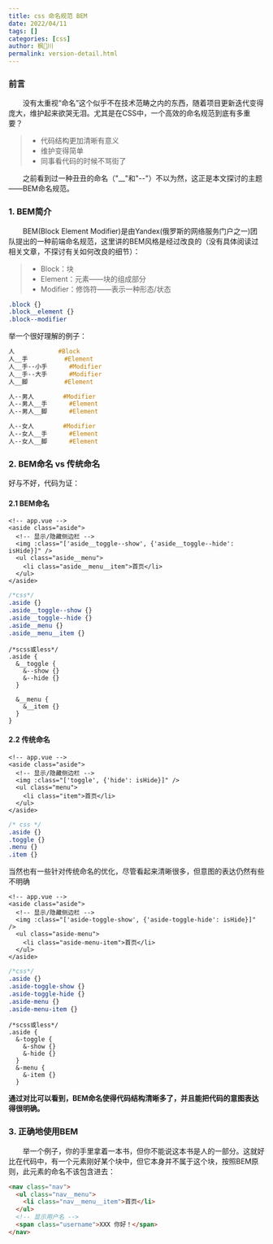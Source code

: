 ```yaml
---
title: css 命名规范 BEM
date: 2022/04/11
tags: []
categories: [css]
author: 枫🍁川
permalink: version-detail.html
---
```


### 前言

  没有太重视“命名”这个似乎不在技术范畴之内的东西，随着项目更新迭代变得庞大，维护起来欲哭无泪。尤其是在CSS中，一个高效的命名规范到底有多重要？

> - 代码结构更加清晰有意义
> - 维护变得简单
> - 同事看代码的时候不骂街了

  之前看到过一种丑丑的命名（"__"和"--"）不以为然，这正是本文探讨的主题——BEM命名规范。

### 1. BEM简介

  BEM(Block Element Modifier)是由Yandex(俄罗斯的网络服务门户之一)团队提出的一种前端命名规范，这里讲的BEM风格是经过改良的（没有具体阅读过相关文章，不探讨有关如何改良的细节）：

> - Block：块
> - Element：元素——块的组成部分
> - Modifier：修饰符——表示一种形态/状态

```css
.block {}
.block__element {}
.block--modifier
```

举一个很好理解的例子：

```css
人            #Block
人__手          #Element
人__手--小手      #Modifier
人__手--大手      #Modifier
人__脚          #Element

人--男人        #Modifier
人--男人__手      #Element
人--男人__脚      #Element

人--女人        #Modifier
人--女人__手      #Element
人--女人__脚      #Element
```

### 2. BEM命名 vs 传统命名

好与不好，代码为证：

#### 2.1 BEM命名

```vue
<!-- app.vue -->
<aside class="aside">
  <!-- 显示/隐藏侧边栏 -->
  <img :class="['aside__toggle--show', {'aside__toggle--hide': isHide}]" />
  <ul class="aside__menu">
    <li class="aside__menu__item">首页</li>
  </ul>
</aside>
```

```css
/*css*/
.aside {}
.aside__toggle--show {}
.aside__toggle--hide {}
.aside__menu {}
.aside__menu__item {}
```

```less/scss
/*scss或less*/
.aside {
  &__toggle {
    &--show {}
    &--hide {}
  }

  &__menu {
    &__item {}
  }
}
```

#### 2.2 传统命名

```vue
<!-- app.vue -->
<aside class="aside">
  <!-- 显示/隐藏侧边栏 -->
  <img :class="['toggle', {'hide': isHide}]" />
  <ul class="menu">
    <li class="item">首页</li>
  </ul>
</aside>
```

```css
/* css */
.aside {}
.toggle {}
.menu {}
.item {}
```

当然也有一些针对传统命名的优化，尽管看起来清晰很多，但意图的表达仍然有些不明确

```vue
<!-- app.vue -->
<aside class="aside">
  <!-- 显示/隐藏侧边栏 -->
  <img :class="['aside-toggle-show', {'aside-toggle-hide': isHide}]" />
  <ul class="aside-menu">
    <li class="aside-menu-item">首页</li>
  </ul>
</aside>
```

```css
/*css*/
.aside {}
.aside-toggle-show {}
.aside-toggle-hide {}
.aside-menu {}
.aside-menu-item {}
```

```scss/less
/*scss或less*/
.aside {
  &-toggle {
    &-show {}
    &-hide {}
  }
  &-menu {
    &-item {}
  }
```

**通过对比可以看到，BEM命名使得代码结构清晰多了，并且能把代码的意图表达得很明确。**

### 3. 正确地使用BEM

  举一个例子，你的手里拿着一本书，但你不能说这本书是人的一部分。这就好比在代码中，有一个元素刚好某个块中，但它本身并不属于这个块，按照BEM原则，此元素的命名不该包含进去：

```html
<nav class="nav">
  <ul class="nav__menu">
    <li class="nav__menu__item">首页</li>
  </ul>
  <!-- 显示用户名 -->
  <span class="username">XXX 你好！</span>
</nav>
```